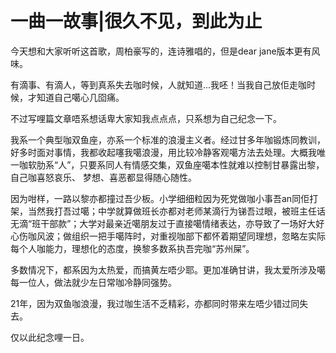 # 一曲一故事|很久不见，到此为止

今天想和大家听听这首歌，周柏豪写的，连诗雅唱的，但是dear jane版本更有风味。

有滴事、有滴人，等到真系失去咖时候，人就知道...我呸！当我自己放佢走咖时候，才知道自己噶心几囵痛。

不过写哩篇文章唔系想话卑大家知我点点点，只系想为自己纪念一下。

我系一个典型咖双鱼座，亦系一个标准的浪漫主义者。经过甘多年咖锻炼同教训，好多时面对事情，我都收起噻我噶浪漫，用比较冷静客观噶方法去处理。大概我唯一咖软肋系“人”，只要系同人有情感交集，双鱼座噶本性就难以控制甘暴露出黎，自己咖喜怒哀乐、 梦想、喜恶都显得随心随性。

因为咁样，一路以黎亦都撞过吾少板。小学细细粒因为死党做咖小事吾an同佢打架，当然我打吾过噶；中学就算做班长亦都对老师某滴行为锑吾过眼，被班主任话无滴“班干部款”；大学对最亲近噶朋友过于直接噶情绪表达，亦导致了一场好大好心伤咖风波；做组织一把手噶阵时，对重视咖部下都怀着期望同理想，忽略左实际每个人咖能力，理想化的态度，换黎多数系执吾完咖“苏州屎”。

多数情况下，都系因为太热爱，而搞黄左唔少耶。更加准确甘讲，我太爱所涉及噶每一位人，做法就少左日常咖冷静同强势。

21年，因为双鱼咖浪漫，我过咖生活不乏精彩，亦都同时带来左唔少错过同失去。

仅以此纪念哩一日。
